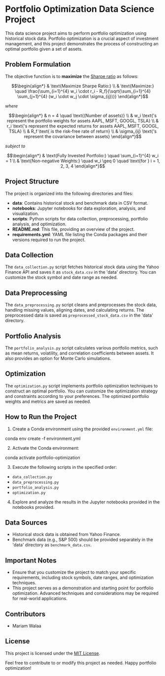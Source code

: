 # Portfolio Optimization Data Science Project

This data science project aims to perform portfolio optimization using historical stock data. Portfolio optimization is a crucial aspect of investment management, and this project demonstrates the process of constructing an optimal portfolio given a set of assets.

## Problem Formulation

The objective function is to **maximize** the [Sharpe ratio](https://en.wikipedia.org/wiki/Sharpe_ratio) as follows:

```math
\begin{align*}
& \text{Maximize Sharpe Ratio:} \\
& \text{Maximize:} \quad \frac{\sum_{i=1}^{4} w_i \cdot r_i - R_f}{\sqrt{\sum_{i=1}^{4} \sum_{j=1}^{4} (w_i \cdot w_j \cdot \sigma_{ij})}}
\end{align*}
```

_where_
```math
\begin{align*}
& n = 4 \quad \text{(Number of assets)} \\
& w_i \text{'s represent the portfolio weights for assets AAPL, MSFT, GOOGL, TSLA} \\
& r_i \text{'s represent the expected returns for assets AAPL, MSFT, GOOGL, TSLA} \\
& R_f \text{ is the risk-free rate of return} \\
& \sigma_{ij} \text{'s represent the covariance between assets}
\end{align*}
```

_subject to_

```math
\begin{align*}
& \text{Fully Invested Portfolio:} \quad \sum_{i=1}^{4} w_i = 1 \\
& \text{Non-negative Weights:} \quad w_i \geq 0 \quad \text{for } i = 1, 2, 3, 4
\end{align*}
```

## Project Structure

The project is organized into the following directories and files:

- **data**: Contains historical stock and benchmark data in CSV format.
- **notebooks**: Jupyter notebooks for data exploration, analysis, and visualization.
- **scripts**: Python scripts for data collection, preprocessing, portfolio analysis, and optimization.
- **README.md**: This file, providing an overview of the project.
- **requirements.yml**: YAML file listing the Conda packages and their versions required to run the project.

## Data Collection

The `data_collection.py` script fetches historical stock data using the Yahoo Finance API and saves it as `stock_data.csv` in the 'data' directory. You can customize the stock symbol and date range as needed.

## Data Preprocessing

The `data_preprocessing.py` script cleans and preprocesses the stock data, handling missing values, aligning dates, and calculating returns. The preprocessed data is saved as `preprocessed_stock_data.csv` in the 'data' directory.

## Portfolio Analysis

The `portfolio_analysis.py` script calculates various portfolio metrics, such as mean returns, volatility, and correlation coefficients between assets. It also provides an option for Monte Carlo simulations.

## Optimization

The `optimization.py` script implements portfolio optimization techniques to construct an optimal portfolio. You can customize the optimization strategy and constraints according to your preferences. The optimized portfolio weights and metrics are saved as needed.

## How to Run the Project

1. Create a Conda environment using the provided `environment.yml` file:

conda env create -f environment.yml

2. Activate the Conda environment:

conda activate portfolio-optimization


3. Execute the following scripts in the specified order:
- `data_collection.py`
- `data_preprocessing.py`
- `portfolio_analysis.py`
- `optimization.py`

4. Explore and analyze the results in the Jupyter notebooks provided in the notebooks provided.

## Data Sources

- Historical stock data is obtained from Yahoo Finance.
- Benchmark data (e.g., S&P 500) should be provided separately in the 'data' directory as `benchmark_data.csv`.

## Important Notes

- Ensure that you customize the project to match your specific requirements, including stock symbols, date ranges, and optimization techniques.
- This project serves as a demonstration and starting point for portfolio optimization. Advanced techniques and considerations may be required for real-world applications.

## Contributors

- Mariam Walaa

## License

This project is licensed under the [MIT License](LICENSE).

Feel free to contribute to or modify this project as needed. Happy portfolio optimization!

